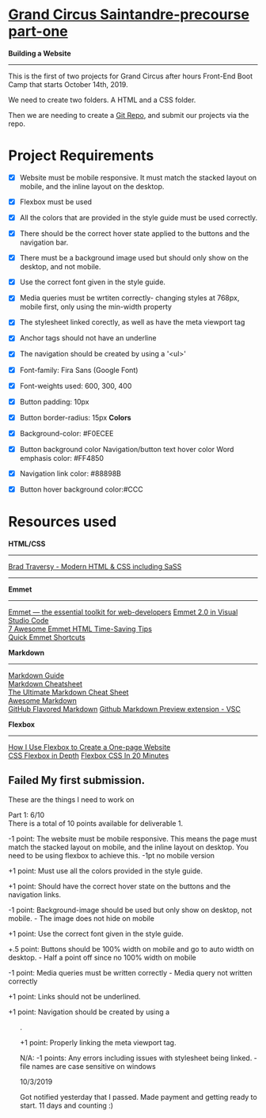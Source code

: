 # **[Grand Circus Saintandre-precourse part-one](https://lms.grandcircus.co/course/view.php?id=14#section-5)**

**Building a Website**
____________________________

This is the first of two projects for Grand Circus after hours Front-End Boot Camp that starts October 14th, 2019. 

We need to create two folders. 
A HTML and a CSS folder. 

Then we are needing to create a [Git Repo](https://github.com/Ramona-Saintandre), and submit our projects via the repo. 

# Project Requirements

* [x] Website must be mobile responsive. It must match the stacked layout on mobile, and the inline layout on the desktop.   
* [x] Flexbox must be used  
* [x] All the colors that are provided in the style guide must be used correctly.  
* [x] There should be the correct hover state applied to the buttons and the navigation bar.  
* [x] There must be a background image used but should only show on the desktop, and not mobile.  
* [x] Use the correct font given in the style guide.  
* [x] Media queries must be wrtiten correctly- changing styles at 768px, mobile first, only using the min-width property
* [x] The stylesheet linked corectly, as well as have the meta viewport tag
* [x] Anchor tags should not have an underline 
* [x] The navigation should be created by using a '\<ul>'
* [x] Font-family: Fira Sans (Google Font)
* [x] Font-weights used: 600, 300, 400
* [x] Button padding: 10px
* [x] Button border-radius: 15px
**Colors**  
* [x] Background-color: #F0ECEE
* [x] Button background color
      Navigation/button text hover color
      Word emphasis color: #FF4850  
* [x] Navigation link color: #88898B
* [x] Button hover background color:#CCC 




# Resources used 

**HTML/CSS**
_____________________________________________________________________________
[Brad Traversy - Modern HTML & CSS including SaSS](https://www.udemy.com/course/modern-html-css-from-the-beginning/learn/lecture/13285276#content)

____________________________________________________________________________

 **Emmet**  
 _____________________________
[Emmet — the essential toolkit for web-developers](https://docs.emmet.io/)
 [Emmet 2.0 in Visual Studio Code](https://code.visualstudio.com/blogs/2017/08/07/emmet-2.0)  
 [7 Awesome Emmet HTML Time-Saving Tips](https://designshack.net/articles/css/7-awesome-emmet-html-time-saving-tips/)  
 [Quick Emmet Shortcuts](https://www.youtube.com/watch?v=9krPrxYxN2Q)  
 


 **Markdown**    
   _____________________________________________________ 
[Markdown Guide](https://www.markdownguide.org/getting-started)  
[Markdown Cheatsheet](https://scottboms.com/downloads/documentation/markdown_cheatsheet.pdf)  
[The Ultimate Markdown Cheat Sheet](https://www.cheatography.com/lucbpz/cheat-sheets/the-ultimate-markdown/)  
[Awesome Markdown](https://github.com/mundimark/awesome-markdown)  
[GitHub Flavored Markdown](https://github.github.com/gfm/)
[Github Markdown Preview extension - VSC](https://marketplace.visualstudio.com/items?itemName=bierner.github-markdown-preview)

**Flexbox**
______________________________

[How I Use Flexbox to Create a One-page Website](https://medium.com/swlh/how-i-use-flexbox-to-create-a-one-page-website-81db78e61738)  
[CSS Flexbox in Depth](https://www.udemy.com/course/flexbox-in-depth/learn/lecture/12030410#content)
[Flexbox CSS In 20 Minutes](https://www.youtube.com/watch?v=JJSoEo8JSnc&t=214s)


## Failed My first submission.  
These are the things I need to work on 


Part 1: 6/10  
There is a total of 10 points available for deliverable 1.

-1 point: The website must be mobile responsive. This means the page must match the stacked layout on mobile, and the inline layout on desktop. You need to be using flexbox to achieve this. -1pt no mobile version

+1 point: Must use all the colors provided in the style guide.

+1 point: Should have the correct hover state on the buttons and the navigation links.

-1 point: Background-image should be used but only show on desktop, not mobile. - The image does not hide on mobile

+1 point: Use the correct font given in the style guide.

+.5 point: Buttons should be 100% width on mobile and go to auto width on desktop. - Half a point off since no 100% width on mobile

-1 point: Media queries must be written correctly - Media query not written correctly

+1 point: Links should not be underlined.

+1 point:  Navigation should be created by using a <ul>.

+1 point: Properly linking the meta viewport tag.

N/A: -1 points: Any errors including issues with stylesheet being linked. - file names are case sensitive on windows

10/3/2019 

Got notified yesterday that I passed. 
Made payment and getting ready to start. 
11 days and counting :)